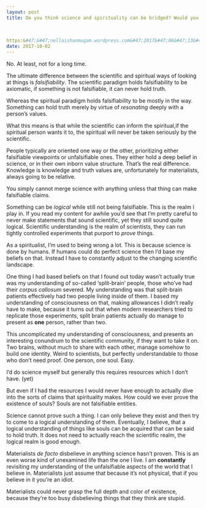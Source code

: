 ```yaml
---
layout: post
title: Do you think science and spirituality can be bridged? Would you be interested in showing your support on this?
    
        
    
https:&#47;&#47;nellaishanmugam.wordpress.com&#47;2017&#47;06&#47;13&#47;is-there-a-scientific-evidence-for-spiritual-enlightenment&#47;
date: 2017-10-02
---
```


<p>No. At least, not for a long time.</p><p>The ultimate difference between the scientific and spiritual ways of looking at things is <i>falsifiability</i>. The scientific paradigm holds falsifiability to be axiomatic, if something is not falsifiable, it can never hold truth.</p><p>Whereas the spiritual paradigm holds falsifiability to be mostly in the way. Something can hold truth merely by virtue of <i>resonating</i> deeply with a person’s values.</p><p>What this means is that while the scientific can inform the spiritual,if the spiritual person wants it to, the spiritual will never be taken seriously by the scientific.</p><p>People typically are oriented one way or the other, prioritizing either falsifiable viewpoints or unfalsifiable ones. They either hold a deep belief in science, or in their own inborn value structure. That’s the real difference. Knowledge is knowledge and truth values are, unfortunately for materialists, always going to be relative.</p><p>You simply cannot merge science with anything unless that thing can make falsifiable claims.</p><p>Something can be <i>logical</i> while still not being falsifiable. This is the realm I play in. If you read my content for awhile you’d see that I’m pretty careful to never make statements that sound scientific, yet they still sound quite logical. Scientific understanding is the realm of scientists, they can run tightly controlled experiments that purport to <i>prove</i> things.</p><p>As a spiritualist, I’m used to being wrong a lot. This is because science is done by humans. If humans could do perfect science then I’d base my beliefs on that. Instead I have to constantly adjust to the changing scientific landscape.</p><p>One thing I had based beliefs on that I found out today wasn’t actually true was my understanding of so-called ‘split-brain’ people, those who’ve had their <i>corpus callosum</i> severed. My understanding was that split-brain patients effectively had two people living inside of them. I based my understanding of consciousness on that, making allowances I didn’t really have to make, because it turns out that when modern researchers tried to replicate those experiments, split brain patients actually do manage to present as <b>one</b> person, rather than two.</p><p>This uncomplicated my understanding of consciousness, and presents an interesting conundrum to the scientific community, if they want to take it on. Two brains, without much to share with each other, manage somehow to build one identity. Weird to scientists, but perfectly understandable to those who don’t need proof. One person, one soul. Easy.</p><p>I’d do science myself but generally this requires resources which I don’t have. (yet)</p><p>But even if I had the resources I would never have enough to actually dive into the sorts of claims that spirituality makes. How could we ever prove the existence of souls? Souls are not falsifiable entities.</p><p>Science cannot prove such a thing. I can only believe they exist and then try to come to a logical understanding of them. Eventually, I believe, that a logical understanding of things like souls can be acquired that can be said to hold truth. It does not need to actually reach the scientific realm, the logical realm is good enough.</p><p>Materialists <i>de facto</i> disbelieve in anything science hasn’t proven. This is an even worse kind of unexamined life than the one I live. I am <b>constantly</b> revisiting my understanding of the unfalsifiable aspects of the world that I believe in. Materialists just assume that because it’s not physical, that if you believe in it you’re an idiot.</p><p>Materialists could never grasp the full depth and color of existence, because they’re too busy disbelieving things that they think are stupid.</p>

